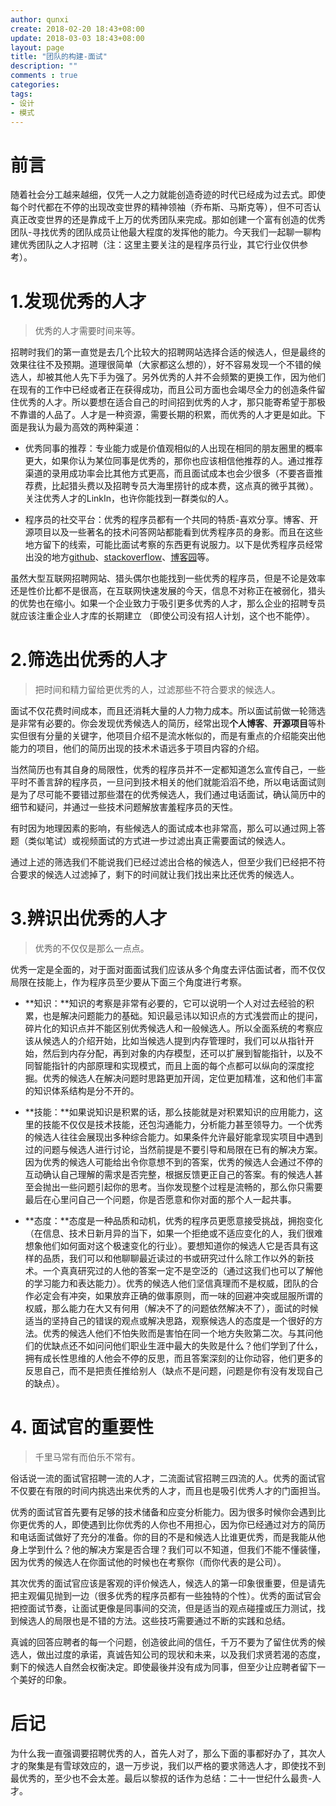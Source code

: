 ```yaml
---
author: qunxi
create: 2018-02-20 18:43+08:00
update: 2018-03-03 18:43+08:00
layout: page
title: "团队的构建-面试"
description: ""
comments : true
categories:
tags:
- 设计
- 模式
---
```


# 前言

随着社会分工越来越细，仅凭一人之力就能创造奇迹的时代已经成为过去式。即使每个时代都在不停的出现改变世界的精神领袖（乔布斯、马斯克等），但不可否认真正改变世界的还是靠成千上万的优秀团队来完成。那如创建一个富有创造的优秀团队-寻找优秀的团队成员让他最大程度的发挥他的能力。今天我们一起聊一聊构建优秀团队之人才招聘（注：这里主要关注的是程序员行业，其它行业仅供参考）。
<!--more-->

# 1.发现优秀的人才

> 优秀的人才需要时间来等。

招聘时我们的第一直觉是去几个比较大的招聘网站选择合适的候选人，但是最终的效果往往不及预期。道理很简单（大家都这么想的），好不容易发现一个不错的候选人，却被其他人先下手为强了。另外优秀的人并不会频繁的更换工作，因为他们在现有的工作中已经或者正在获得成功，而且公司方面也会竭尽全力的创造条件留住优秀的人才。所以要想在适合自己的时间招到优秀的人才，那只能寄希望于那极不靠谱的人品了。人才是一种资源，需要长期的积累，而优秀的人才更是如此。下面是我认为最为高效的两种渠道：

* 优秀同事的推荐：专业能力或是价值观相似的人出现在相同的朋友圈里的概率更大，如果你认为某位同事是优秀的，那你也应该相信他推荐的人。通过推荐渠道的录用成功率会比其他方式更高，而且面试成本也会少很多（不要吝啬推荐费，比起猎头费以及招聘专员大海里捞针的成本费，这点真的微乎其微）。关注优秀人才的LinkIn，也许你能找到一群类似的人。

* 程序员的社交平台：优秀的程序员都有一个共同的特质-喜欢分享。博客、开源项目以及一些著名的技术问答网站都能看到优秀程序员的身影。而且在这些地方留下的线索，可能比面试考察的东西更有说服力。以下是优秀程序员经常出没的地方[github](https://github.com/explore)、[stackoverflow](https://stackoverflow.com/)、[博客园](https://www.cnblogs.com/)等。

虽然大型互联网招聘网站、猎头偶尔也能找到一些优秀的程序员，但是不论是效率还是性价比都不是很高，在互联网快速发展的今天，信息不对称正在被弱化，猎头的优势也在缩小。如果一个企业致力于吸引更多优秀的人才，那么企业的招聘专员就应该注重企业人才库的长期建立 （即使公司没有招人计划，这个也不能停）。

# 2.筛选出优秀的人才

> 把时间和精力留给更优秀的人，过滤那些不符合要求的候选人。

面试不仅花费时间成本，而且还消耗大量的人力物力成本。所以面试前做一轮筛选是非常有必要的。你会发现优秀候选人的简历，经常出现**个人博客**、**开源项目**等朴实但很有分量的关键字，他项目介绍不是流水帐似的，而是有重点的介绍能突出他能力的项目，他们的简历出现的技术术语远多于项目内容的介绍。

当然简历也有其自身的局限性，优秀的程序员并不一定都知道怎么宣传自己，一些平时不善言辞的程序员，一旦问到技术相关的他们就能滔滔不绝，所以电话面试则是为了尽可能不要错过那些潜在的优秀候选人，我们通过电话面试，确认简历中的细节和疑问，并通过一些技术问题解放害羞程序员的天性。

有时因为地理因素的影响，有些候选人的面试成本也非常高，那么可以通过网上答题（类似笔试）或视频面试的方式进一步过滤出真正需要面试的候选人。

通过上述的筛选我们不能说我们已经过滤出合格的候选人，但至少我们已经把不符合要求的候选人过滤掉了，剩下的时间就让我们找出来比还优秀的候选人。

# 3.辨识出优秀的人才

 > 优秀的不仅仅是那么一点点。

优秀一定是全面的，对于面对面面试我们应该从多个角度去评估面试者，而不仅仅局限在技能上，作为程序员至少要从下面三个角度进行考察。

* **知识：**知识的考察是非常有必要的，它可以说明一个人对过去经验的积累，也是解决问题能力的基础。知识最忌讳以知识点的方式浅尝而止的提问，碎片化的知识点并不能区别优秀候选人和一般候选人。所以全面系统的考察应该从候选人的介绍开始，比如当候选人提到内存管理时，我们可以从指针开始，然后到内存分配，再到对象的内存模型，还可以扩展到智能指针，以及不同智能指针的内部原理和实现模式，而且上面的每个点都可以纵向的深度挖掘。优秀的候选人在解决问题时思路更加开阔，定位更加精准，这和他们丰富的知识体系结构是分不开的。

* **技能：**如果说知识是积累的话，那么技能就是对积累知识的应用能力，这里的技能不仅仅是技术技能，还包沟通能力，分析能力甚至领导力。一个优秀的候选人往往会展现出多种综合能力。如果条件允许最好能拿现实项目中遇到过的问题与候选人进行讨论，当然前提是不要引导和局限在已有的解决方案。因为优秀的候选人可能给出令你意想不到的答案，优秀的候选人会通过不停的互动确认自己理解的需求是否完整，根据反馈更正自己的答案。有的候选人甚至会抛出一些问题引起你的思考。当你发现整个过程是流畅的，那么你只需要最后在心里问自己一个问题，你是否愿意和你对面的那个人一起共事。

* **态度：**态度是一种品质和动机，优秀的程序员更愿意接受挑战，拥抱变化（在信息、技术日新月异的当下，如果一个拒绝或不适应变化的人，我们很难想象他们如何面对这个极速变化的行业）。要想知道你的候选人它是否具有这样的品质，我们可以和他聊聊最近读过的书或研究过什么除工作以外的新技术。一个真真研究过的人他的答案一定不是空泛的（通过这我们也可以了解他的学习能力和表达能力）。优秀的候选人他们坚信真理而不是权威，团队的合作必定会有冲突，如果放弃正确的做事原则，而一味的回避冲突或屈服所谓的权威，那么能力在大又有何用（解决不了的问题依然解决不了），面试的时候适当的坚持自己的错误的观点或解决思路，观察候选人的态度是一个很好的方法。优秀的候选人他们不怕失败而是害怕在同一个地方失败第二次。与其问他们的优缺点还不如问问他们职业生涯中最大的失败是什么？他们学到了什么，拥有成长性思维的人他会不停的反思，而且答案深刻的让你动容，他们更多的反思自己，而不是把责任推给别人（缺点不是问题，问题是你有没有发现自己的缺点）。

# 4. 面试官的重要性

> 千里马常有而伯乐不常有。

俗话说一流的面试官招聘一流的人才，二流面试官招聘三四流的人。优秀的面试官不仅要在有限的时间内挑选出来优秀的人才，而且也是吸引优秀人才的门面担当。

优秀的面试官首先要有足够的技术储备和应变分析能力。因为很多时候你会遇到比你更优秀的人，即使遇到比你优秀的人你也不用担心，因为你已经通过对方的简历和电话面试做好了充分的准备。你的目的不是和候选人比谁更优秀，而是我能从他身上学到什么？他的解决方案是否合理？我们可以不知道，但我们不能不懂装懂，因为优秀的候选人在你面试他的时候也在考察你（而你代表的是公司）。

其次优秀的面试官应该是客观的评价候选人，候选人的第一印象很重要，但是请先把主观偏见抛到一边（很多优秀的程序员都有一些独特的个性）。优秀的面试官会把控面试节奏，让面试更像是同事间的交流，但是适当的观点碰撞或压力测试，找到候选人的局限也是不错的方法。这些技巧需要通过不断的实践和总结。

真诚的回答应聘者的每一个问题，创造彼此间的信任，千万不要为了留住优秀的候选人，做出过度的承诺，真诚告知公司的现状和未来，以及我们求贤若渴的态度，剩下的候选人自然会权衡决定。即使最後并没有成为同事，但至少让应聘者留下一个美好的印象。

# 后记

为什么我一直强调要招聘优秀的人，首先人对了，那么下面的事都好办了，其次人才的聚集是有雪球效应的，退一万步说，我们以严格的要求筛选人才，即使找不到最优秀的，至少也不会太差。最后以黎叔的话作为总结：二十一世纪什么最贵-人才。